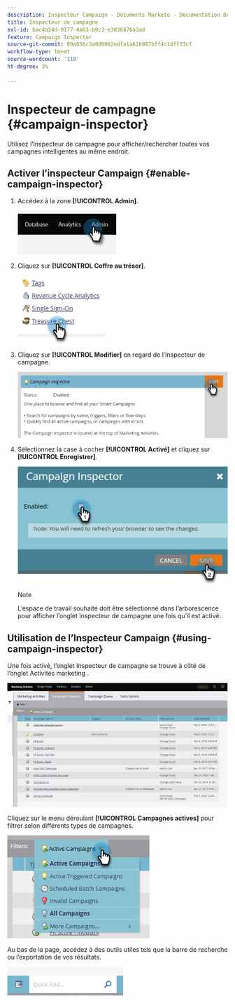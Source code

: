 ```yaml
---
description: Inspecteur Campaign - Documents Marketo - Documentation Du Produit
title: Inspecteur de campagne
exl-id: bac4a24d-9177-4a03-b8c3-e3836676a3ad
feature: Campaign Inspector
source-git-commit: 09a656c3a0d0002edfa1a61b987bff4c1dff33cf
workflow-type: tm+mt
source-wordcount: '118'
ht-degree: 3%

---
```


# Inspecteur de campagne {#campaign-inspector}

Utilisez l’Inspecteur de campagne pour afficher/rechercher toutes vos campagnes intelligentes au même endroit.

## Activer l’inspecteur Campaign {#enable-campaign-inspector}

1. Accédez à la zone **[!UICONTROL Admin]**.

   ![](assets/campaign-inspector-1.png)

1. Cliquez sur **[!UICONTROL Coffre au trésor]**.

   ![](assets/campaign-inspector-2.png)

1. Cliquez sur **[!UICONTROL Modifier]** en regard de l’Inspecteur de campagne.

   ![](assets/campaign-inspector-3.png)

1. Sélectionnez la case à cocher **[!UICONTROL Activé]** et cliquez sur **[!UICONTROL Enregistrer]**.

   ![](assets/campaign-inspector-4.png)

   >[!NOTE]
   >
   >L’espace de travail souhaité doit être sélectionné dans l’arborescence pour afficher l’onglet Inspecteur de campagne une fois qu’il est activé.

## Utilisation de l’Inspecteur Campaign {#using-campaign-inspector}

Une fois activé, l’onglet Inspecteur de campagne se trouve à côté de l’onglet Activités marketing .

![](assets/campaign-inspector-5.png)

Cliquez sur le menu déroulant **[!UICONTROL Campagnes actives]** pour filtrer selon différents types de campagnes.

![](assets/campaign-inspector-6.png)

Au bas de la page, accédez à des outils utiles tels que la barre de recherche ou l’exportation de vos résultats.

![](assets/campaign-inspector-7.png)
